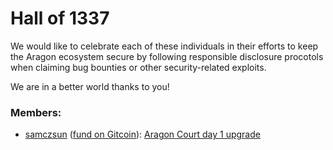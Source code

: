 # Hall of 1337

We would like to celebrate each of these individuals in their efforts to keep the Aragon ecosystem secure by following responsible disclosure procotols when claiming bug bounties or other security-related exploits.

We are in a better world thanks to you!

### Members:

- [samczsun](https://samczsun.com/) ([fund on
  Gitcoin](https://gitcoin.co/grants/444/white-hat-hacking)): [Aragon Court day 1 upgrade](blog.aragon.one/aragon-court-v1-upgrades/)
